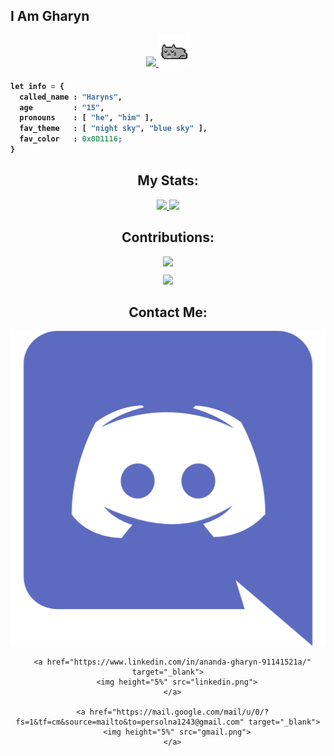 <h2>I Am Gharyn</h2>
<div align="center">
  <a href="https://github.com/ryo-ma/github-profile-trophy" target="_blank">
    <img src="https://github-profile-trophy.vercel.app/?username=gharynsl123&theme=monokai&column=8&no-frame=true&no-bg=true">
  </a>

  <img src="cat.gif" width="10%">
</div>

<h4>
  
```py
let info = {
  called_name : "Haryns",
  age         : "15",
  pronouns    : [ "he", "him" ],
  fav_theme   : [ "night sky", "blue sky" ],
  fav_color   : 0x0D1116;
}
```
</h4>

<h2 align="center"> My Stats: </h2>

<p align="center">
  <a href="https://github.com/anuraghazra/github-readme-stats" target="_blank">
    <img src="https://github-readme-stats.vercel.app/api?username=gharynsl123&show_icons=true&bg_color=0d1117&text_color=FFF&border_color=444" height="165">
  </a>

  <a href="https://github.com/anuraghazra/github-readme-stats" target="_blank">
    <img src="https://github-readme-stats.vercel.app/api/top-langs/?username=gharynsl123&layout=compact&bg_color=0d1117&text_color=FFF&border_color=444"  height="165">
  </a>
  <br>
</p>

<h2 align="center"> Contributions: </h2>
<div align="center">
  <div>
    <a href="https://git.io/streak-stats" target="_blank">
      <img src="http://github-readme-streak-stats.herokuapp.com?user=gharynsl123&theme=react&background=0d1117&border=666">
    </a>
  </div>
  <div style="margin-top: 2%;">
    <a href="https://github.com/Ashutosh00710/github-readme-activity-graph" target="_blank">
      <img src="https://activity-graph.herokuapp.com/graph?username=gharynsl123&theme=react-dark&hide_border=true">
    </a>
  </div>
</div> 

<h2 align="center"> Contact Me: </h2>
<div align="center">
  <div align="center" class="contact">
      <a href="https://discord.com/channels/@me" target="_blank">
        <img height="5%" src="discord.png">
      </a>

      <a href="https://www.linkedin.com/in/ananda-gharyn-91141521a/" target="_blank">
        <img height="5%" src="linkedin.png">
      </a>

      <a href="https://mail.google.com/mail/u/0/?fs=1&tf=cm&source=mailto&to=persolna1243@gmail.com" target="_blank">
        <img height="5%" src="gmail.png">
      </a>
  </div>
</div>




